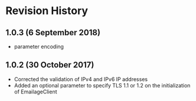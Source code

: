 # Revision History

## 1.0.3 (6 September 2018)

- parameter encoding

## 1.0.2 (30 October 2017)

 - Corrected the validation of IPv4 and IPv6 IP addresses
 - Added an optional parameter to specify TLS 1.1 or 1.2 on the initialization of EmailageClient
